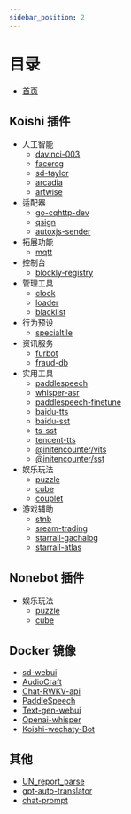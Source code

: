 ```yaml
---
sidebar_position: 2
---
```

# 目录

* [首页](./intro.md)

## Koishi 插件

* 人工智能
  * [davinci-003](./KoishiPlugins/AI/davinci-003.md)
  * [facercg](./KoishiPlugins/AI/facercg.md)
  * [sd-taylor](./KoishiPlugins/AI/sd-taylor.md)
  * [arcadia](./KoishiPlugins/AI/arcadia.md)
  * [artwise](./KoishiPlugins/AI/arcadia.md)
* 适配器
  * [go-cqhttp-dev](./KoishiPlugins/Adapter/gocqhttp-dev.md)
  * [qsign](./KoishiPlugins/Adapter/qsign.md)
  * [autoxjs-sender](./KoishiPlugins/Adapter/autoxjs-sender.md)
* 拓展功能
  * [mqtt](./KoishiPlugins/Extension/mqtt.md)
* 控制台
  * [blockly-registry](./KoishiPlugins/Console/blockly-registry.md)
* 管理工具
  * [clock](./KoishiPlugins/Manager/clock.md)
  * [loader](./KoishiPlugins/Manager/loader.md)
  * [blacklist](./KoishiPlugins/Manager/blacklist.md)
* 行为预设
  * [specialtile](./KoishiPlugins/Behavior/specialtile.md)
* 资讯服务
  * [furbot](./KoishiPlugins/News/furbot.md)
  * [fraud-db](./KoishiPlugins/News/fraud-db.md)
* 实用工具
  * [paddlespeech](./KoishiPlugins/Tool/paddlespeech.md)
  * [whisper-asr](./KoishiPlugins/Tool/whisper-asr.md)
  * [paddlespeech-finetune](./KoishiPlugins/Tool/paddlespeech-finetune.md)
  * [baidu-tts](./KoishiPlugins/Tool/baidu-tts.md)
  * [baidu-sst](./KoishiPlugins/Tool/baidu-sst.md)
  * [ts-sst](./KoishiPlugins/Tool/tc-sst.md)
  * [tencent-tts](./KoishiPlugins/Tool/tencent-tts.md)
  * [@initencounter/vits](./KoishiPlugins/Tool/vits.md)
  * [@initencounter/sst](./KoishiPlugins/Tool/sst.md)
* 娱乐玩法
  * [puzzle](./KoishiPlugins/Recreation/puzzle.md)
  * [cube](./KoishiPlugins/Recreation/cube.md)
  * [couplet](./KoishiPlugins/Recreation/couplet.md)
* 游戏辅助
  * [stnb](./KoishiPlugins/Games/stnb.md)
  * [sream-trading](./KoishiPlugins/Games/steam-trading.md)
  * [starrail-gachalog](./KoishiPlugins/Games/starrail-gachalog.md)
  * [starrail-atlas](./KoishiPlugins/Games/starrail-atlas.md)

## Nonebot 插件
* 娱乐玩法
  * [puzzle](./NonebotPlugins/puzzle.md)
  * [cube](./NonebotPlugins/cube.md)

## Docker 镜像
* [sd-webui](./DockerImages/sd-webui.md)
* [AudioCraft](./DockerImages/Audiocraft.md)
* [Chat-RWKV-api](./DockerImages/ChatRWKV.md)
* [PaddleSpeech](./DockerImages/paddlespeech.md)
* [Text-gen-webui](./DockerImages/text-gen-webui.md)
* [Openai-whisper](./DockerImages/openai-whisper-api.md)
* [Koishi-wechaty-Bot](./DockerImages/wechaty.md)

## 其他
* [UN_report_parse](./Other/UN-report-parser.md)
* [gpt-auto-translator](./Other/gpt-auto-translate.md)
* [chat-prompt](./Other/chat-prompts.md)
